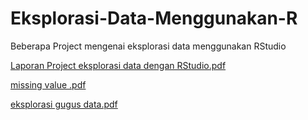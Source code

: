 # Eksplorasi-Data-Menggunakan-R
Beberapa Project mengenai eksplorasi data menggunakan RStudio

[Laporan Project eksplorasi data dengan RStudio.pdf](https://github.com/yuvanioksarianti29/Eksplorasi-Data-Menggunakan-R/files/8151701/Laporan.Project.eksplorasi.data.dengan.RStudio.pdf)

[missing value .pdf](https://github.com/yuvanioksarianti29/Eksplorasi-Data-Menggunakan-R/files/8151702/Yuvani.Oksarianti.18337036.missing.random.pdf)

[eksplorasi gugus data.pdf](https://github.com/yuvanioksarianti29/Eksplorasi-Data-Menggunakan-R/files/8151705/Yuvani.Oksarianti.18337036.tugas.eksplorasi.gugus.data.pdf)
